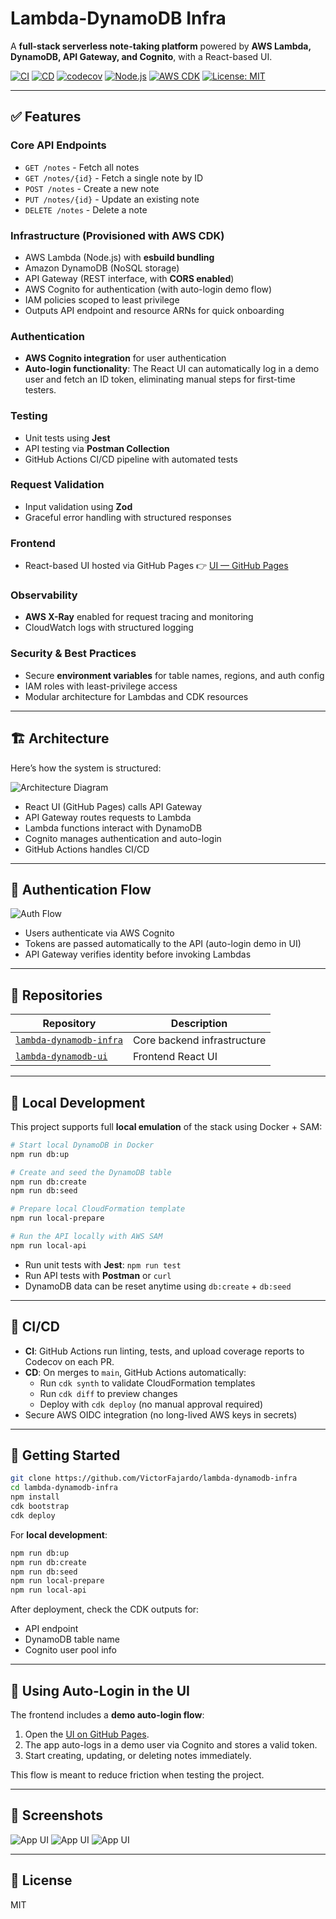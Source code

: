 # Lambda-DynamoDB Infra

A **full-stack serverless note-taking platform** powered by **AWS Lambda, DynamoDB, API Gateway, and Cognito**, with a React-based UI.

[![CI](https://github.com/VictorFajardo/lambda-dynamodb-infra/actions/workflows/ci.yml/badge.svg)](https://github.com/VictorFajardo/lambda-dynamodb-infra/actions/workflows/ci.yml)
[![CD](https://github.com/VictorFajardo/lambda-dynamodb-infra/actions/workflows/cd.yml/badge.svg)](https://github.com/VictorFajardo/lambda-dynamodb-infra/actions/workflows/cd.yml)
[![codecov](https://codecov.io/github/VictorFajardo/lambda-dynamodb-infra/graph/badge.svg?token=RWL3X3IAMM)](https://codecov.io/github/VictorFajardo/lambda-dynamodb-infra)
[![Node.js](https://img.shields.io/badge/node-%3E=20-green)](https://nodejs.org/)
[![AWS CDK](https://img.shields.io/badge/CDK-v2-blueviolet)](https://docs.aws.amazon.com/cdk/v2/guide/home.html)
[![License: MIT](https://img.shields.io/badge/License-MIT-yellow.svg)](./LICENSE)

---

## ✅ Features

### Core API Endpoints

- `GET /notes` - Fetch all notes
- `GET /notes/{id}` - Fetch a single note by ID
- `POST /notes` - Create a new note
- `PUT /notes/{id}` - Update an existing note
- `DELETE /notes` - Delete a note

### Infrastructure (Provisioned with AWS CDK)

- AWS Lambda (Node.js) with **esbuild bundling**
- Amazon DynamoDB (NoSQL storage)
- API Gateway (REST interface, with **CORS enabled**)
- AWS Cognito for authentication (with auto-login demo flow)
- IAM policies scoped to least privilege
- Outputs API endpoint and resource ARNs for quick onboarding

### Authentication

- **AWS Cognito integration** for user authentication
- **Auto-login functionality**:
  The React UI can automatically log in a demo user and fetch an ID token, eliminating manual steps for first-time testers.

### Testing

- Unit tests using **Jest**
- API testing via **Postman Collection**
- GitHub Actions CI/CD pipeline with automated tests

### Request Validation

- Input validation using **Zod**
- Graceful error handling with structured responses

### Frontend

- React-based UI hosted via GitHub Pages
  👉 [UI — GitHub Pages](https://VictorFajardo.github.io/lambda-dynamodb-ui)

### Observability

- **AWS X-Ray** enabled for request tracing and monitoring
- CloudWatch logs with structured logging

### Security & Best Practices

- Secure **environment variables** for table names, regions, and auth config
- IAM roles with least-privilege access
- Modular architecture for Lambdas and CDK resources

---

## 🏗️ Architecture

Here’s how the system is structured:

![Architecture Diagram](./docs/architecture.png)

- React UI (GitHub Pages) calls API Gateway
- API Gateway routes requests to Lambda
- Lambda functions interact with DynamoDB
- Cognito manages authentication and auto-login
- GitHub Actions handles CI/CD

---

## 🔑 Authentication Flow

![Auth Flow](./docs/auth-flow.png)

- Users authenticate via AWS Cognito
- Tokens are passed automatically to the API (auto-login demo in UI)
- API Gateway verifies identity before invoking Lambdas

---

## 📁 Repositories

| Repository                                                                        | Description                 |
| --------------------------------------------------------------------------------- | --------------------------- |
| [`lambda-dynamodb-infra`](https://github.com/VictorFajardo/lambda-dynamodb-infra) | Core backend infrastructure |
| [`lambda-dynamodb-ui`](https://github.com/VictorFajardo/lambda-dynamodb-ui)       | Frontend React UI           |

---

## 🧪 Local Development

This project supports full **local emulation** of the stack using Docker + SAM:

```bash
# Start local DynamoDB in Docker
npm run db:up

# Create and seed the DynamoDB table
npm run db:create
npm run db:seed

# Prepare local CloudFormation template
npm run local-prepare

# Run the API locally with AWS SAM
npm run local-api
```

- Run unit tests with **Jest**: `npm run test`
- Run API tests with **Postman** or `curl`
- DynamoDB data can be reset anytime using `db:create` + `db:seed`

---

## 🚀 CI/CD

- **CI**: GitHub Actions run linting, tests, and upload coverage reports to Codecov on each PR.
- **CD**: On merges to `main`, GitHub Actions automatically:
  - Run `cdk synth` to validate CloudFormation templates
  - Run `cdk diff` to preview changes
  - Deploy with `cdk deploy` (no manual approval required)
- Secure AWS OIDC integration (no long-lived AWS keys in secrets)

---

## 🏁 Getting Started

```bash
git clone https://github.com/VictorFajardo/lambda-dynamodb-infra
cd lambda-dynamodb-infra
npm install
cdk bootstrap
cdk deploy
```

For **local development**:

```bash
npm run db:up
npm run db:create
npm run db:seed
npm run local-prepare
npm run local-api
```

After deployment, check the CDK outputs for:

- API endpoint
- DynamoDB table name
- Cognito user pool info

---

## 🔑 Using Auto-Login in the UI

The frontend includes a **demo auto-login flow**:

1. Open the [UI on GitHub Pages](https://VictorFajardo.github.io/lambda-dynamodb-ui).
2. The app auto-logs in a demo user via Cognito and stores a valid token.
3. Start creating, updating, or deleting notes immediately.

This flow is meant to reduce friction when testing the project.

---

## 📸 Screenshots

![App UI](./docs/app-0.png)
![App UI](./docs/app-1.png)
![App UI](./docs/app-2.png)

---

## 📄 License

MIT
